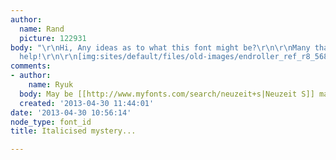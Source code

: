```yaml
---
author:
  name: Rand
  picture: 122931
body: "\r\nHi, Any ideas as to what this font might be?\r\n\r\nMany thanks for your
  help!\r\n\r\n[img:sites/default/files/old-images/endroller_ref_r8_5688.jpg]"
comments:
- author:
    name: Ryuk
  body: May be [[http://www.myfonts.com/search/neuzeit+s|Neuzeit S]] manually slanted.
  created: '2013-04-30 11:44:01'
date: '2013-04-30 10:56:14'
node_type: font_id
title: Italicised mystery...

---
```

